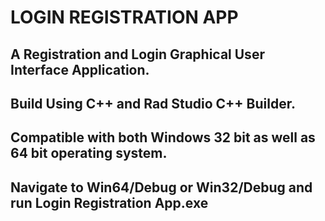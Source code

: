 # LOGIN REGISTRATION APP

## A Registration and Login Graphical User Interface Application.

## Build Using C++ and Rad Studio C++ Builder.

## Compatible with both Windows 32 bit as well as 64 bit operating system.

## Navigate to Win64/Debug or Win32/Debug and run Login Registration App.exe
